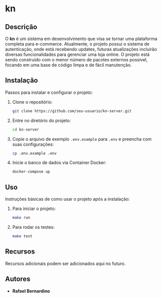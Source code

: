 # kn

## Descrição

O **kn** é um sistema em desenvolvimento que visa se tornar uma plataforma completa para e-commerce. Atualmente, o projeto possui o sistema de autenticação, onde está recebendo updates, futuras atualizações incluirão diversas funcionalidades para gerenciar uma loja online. O projeto está sendo construído com o menor número de pacotes externos possível, focando em uma base de código limpa e de fácil manutenção.

## Instalação

Passos para instalar e configurar o projeto:

1. Clone o repositório:

   ```bash
   git clone https://github.com/seu-usuario/kn-server.git
   ```

2. Entre no diretório do projeto:

   ```bash
   cd kn-server
   ```

3. Copie o arquivo de exemplo `.env.example` para `.env` e preencha com suas configurações:

   ```bash
   cp .env.example .env
   ```

4. Inicie o banco de dados via Container Docker:

   ```bash
   docker-compose up
   ```

## Uso

Instruções básicas de como usar o projeto após a instalação:

1. Para iniciar o projeto:

   ```bash
   make run
   ```

2. Para rodar os testes:

   ```bash
   make test
   ```

## Recursos

Recursos adicionais podem ser adicionados aqui no futuro.

## Autores

- **Rafael Bernardino**
